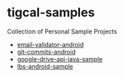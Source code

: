 tigcal-samples
============================

Collection of Personal Sample Projects

 - [email-validator-android](email-validator-android)
 - [git-commits-android](git-commits-android)
 - [google-drive-api-java-sample](google-drive-api-java-sample)
 - [lbs-android-sample](lbs-android-sample)
